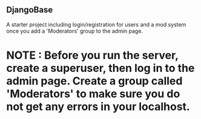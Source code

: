 ## DjangoBase
A starter project including login/registration for users and a mod system once you add a 'Moderators' group to the admin page.

# NOTE : Before you run the server, create a superuser, then log in to the admin page. Create a group called 'Moderators' to make sure you do not get any errors in your localhost.